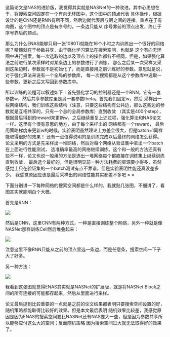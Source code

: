 这篇论文是NAS的进阶版，我觉得其实就是NASNet的一种改进。其中心思想在于，将搜索空间固定在一个有向无环图中，这个图中的顶点代表
具体操作，根据设计的是CNN还是RNN有所不同，然后边就代表层与层之间的连接。重点在于有向图，这个图中的顶点是有序号的，一条边只能从
序号靠前的顶点出发，终止于序号靠后的顶点。

那么为什么ENAS能够只用一张1080Ti就能在16个小时之内训练出一个很好的网络呢？精髓就在于参数共享，由于强化学习算法在搜索空间，也就是
这个有向无环图中进行搜索，每一次选取的边以及顶点上的操作都各不相同，但是，如果强化算法之前进行某次采样时对某条边上的参数进行了训练，
那么之后某一次采样又采到这条边时，参数就不是初始化了，而是直接用之前训练好的参数。意思就是说，对于强化算法来说有一个全局的参数库，
每一次搜索都是从这个参数库中选取一些参数，更新之后又写回到参数库中。

所以训练的流程可以叙述如下：首先强化学习的控制器还是一个RNN，它有一套参数w，然后共享参数库里是另一套参数theta。首先我们固定w，然后
采样出一些网络结构，我们训练这些结构（注意，只要这些结构有公共边，那么这些边的参数就是互相共享的，只有一个总的全局参数库）直到收敛
（其实是400个step），根据最后得到的reward来更新w。之后继续重复上述过程，强化算法和NAS论文一样。这里有个很有意思的地方，由于每个采样出的
网络都有一个reward， 最后用策略梯度来更新w的时候，实验表明虽然理论上方差会很大，但是batch=1同样能取得很好的效果！
还有一点值得说明的是训练完成以后最终的网络怎么获得。论文采用的方式是先采样出一堆网络，然后对每个网络从验证集中拿出一个batch在上面进行性能测试，
选准确率最高的网络继续训练。这个和一般的方法还真有些不一样，论文也说一般用的方法是选出一堆网络每个都直接在训练集上继续训练直到收敛，
最后选个最好的，但是很明显前一种方法耗费的资源要小得多，虽然感觉上只在验证集的一个batch测试有点不靠谱，但是实验表明性能还真没差多少。
我感觉原因应该是最后采样出的网络性能其实都差不多吧 = =

下面分别讲一下每种网络的搜索空间都是什么样的，我就贴几张图，不细讲了，看图其实就能明白个大概。

首先是RNN：

![](http://o7ie0tcjk.bkt.clouddn.com/ojdhoqzur8kbxv6z.jpg)

然后是CNN，这里CNN有两种方式，一种是直接训练整个网络，另外一种就是像NASNet那样训练Cell然后堆叠起来：

![](http://o7ie0tcjk.bkt.clouddn.com/zwto7k8zm67x7kzx.jpg)

注意这里不像RNN只能从之前的顶点里选一条边，而是任意条，搜索空间一下子大了好多。

另一种方法：

![](http://o7ie0tcjk.bkt.clouddn.com/hcxg3oebxzscmnu9.jpg)

我看到这张图就觉得ENAS其实就是NASNet的扩展版，就是将NASNet Block之间的所有连接的可能都存起来，然后从里面进行采样。

论文最后提到比较重要的一点就是之前的论文结果都表明只要搜索空间设置的好，随机策略都能取得比较好的效果。但是本文最后表明
随机效果比较差，我感觉原因是因为ENAS的搜索空间要比NASNet还有NAS要大一些，但是因为参数共享所以能够应付这么大的空间；反而随机策略
因为搜索空间过大就无法取得好的效果了。
